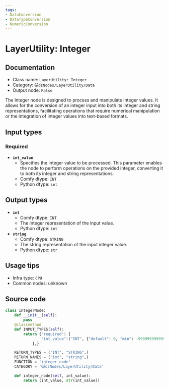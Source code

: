 ```yaml
---
tags:
- DataConversion
- DataTypeConversion
- NumericConversion
---
```


# LayerUtility: Integer
## Documentation
- Class name: `LayerUtility: Integer`
- Category: `😺dzNodes/LayerUtility/Data`
- Output node: `False`

The Integer node is designed to process and manipulate integer values. It allows for the conversion of an integer input into both its integer and string representations, facilitating operations that require numerical manipulation or the integration of integer values into text-based formats.
## Input types
### Required
- **`int_value`**
    - Specifies the integer value to be processed. This parameter enables the node to perform operations on the provided integer, converting it to both its integer and string representations.
    - Comfy dtype: `INT`
    - Python dtype: `int`
## Output types
- **`int`**
    - Comfy dtype: `INT`
    - The integer representation of the input value.
    - Python dtype: `int`
- **`string`**
    - Comfy dtype: `STRING`
    - The string representation of the input integer value.
    - Python dtype: `str`
## Usage tips
- Infra type: `CPU`
- Common nodes: unknown


## Source code
```python
class IntegerNode:
    def __init__(self):
        pass
    @classmethod
    def INPUT_TYPES(self):
        return {"required": {
                "int_value":("INT", {"default": 0, "min": -99999999999999999999, "max": 99999999999999999999, "step": 1}),
            },}

    RETURN_TYPES = ("INT", "STRING",)
    RETURN_NAMES = ("int", "string",)
    FUNCTION = 'integer_node'
    CATEGORY = '😺dzNodes/LayerUtility/Data'

    def integer_node(self, int_value):
        return (int_value, str(int_value))

```
